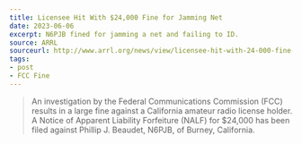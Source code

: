 ```yaml
---
title: Licensee Hit With $24,000 Fine for Jamming Net
date: 2023-06-06
excerpt: N6PJB fined for jamming a net and failing to ID.
source: ARRL
sourceurl: http://www.arrl.org/news/view/licensee-hit-with-24-000-fine-for-jamming-net-failure-to-id-fcc
tags:
- post
- FCC Fine
---
```

> An investigation by the Federal Communications Commission (FCC) results in a large fine against a California amateur radio license holder. A Notice of Apparent Liability Forfeiture (NALF) for $24,000 has been filed against Phillip J. Beaudet, N6PJB, of Burney, California.